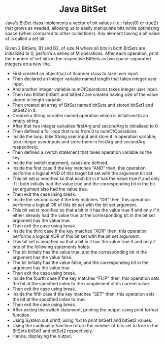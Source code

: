 <h1 align="center">Java BitSet</h1>

Java's BitSet class implements a vector of bit values (i.e.: false(0) or true()) that grows as needed, allowing us to easily manipulate bits while optimizing space (when compared to other collections). Any element having a bit value of  is called a set bit.

Given 2 BitSets, B1 and B2, of size N where all bits in both BitSets are initialized to 0, perform a series of M operations. After each operation, print the number of set bits in the respective BitSets as two space-separated integers on a new line.

- First created an object(sc) of Scanner class to take user input.
- Then declared an integer variable named length that takes integer user input.
- And another integer variable numOfOperations takes integer user input.
- Then two BitSet bitSet1 and bitSet2 are created having size of the value stored in length variable.
- Then created an array of BitSet named bitSets and stored bitSet1 and bitSet2 in it.
- Created a String variable named operation which is initialised to an empty string.
- After that two integer variables firstArg and secondArg is initialised to 0.
- Then defined a for loop that runs from 0 to numOfOperations.
- Inside the loop, take String user input and store it in operation variable; take integer user inputs and store them in firstArg and secondArg respectively.
- Then defined a switch statement that takes operation variable as the key.
- Inside the switch statement, cases are defined.
- Inside the first case if the key matches "AND" then, this operation performs a logical AND of this target bit set with the argument bit set.
- This bit set is modified so that each bit in it has the value true if and only if it both initially had the value true and the corresponding bit in the bit set argument also had the value true.
- Then exit the case using break.
- Inside the second case if the key matches "OR" then, this operation performs a logical OR of this bit set with the bit set argument.
- This bit set is modified so that a bit in it has the value true if and only if it either already had the value true or the corresponding bit in the bit set argument has the value true.
- Then exit the case using break.
- Inside the third case if the key matches "XOR" then, this operation performs a logical XOR of this bit set with the bit set argument.
- This bit set is modified so that a bit in it has the value true if and only if one of the following statements holds:
- The bit initially has the value true, and the corresponding bit in the argument has the value false.
- The bit initially has the value false, and the corresponding bit in the argument has the value true.
- Then exit the case using break.
- Inside the fourth case if the key matches "FLIP" then, this operation sets the bit at the specified index to the complement of its current value.
- Then exit the case using break.
- Inside the fifth case if the key matches "SET" then, this operation sets the bit at the specified index to true.
- Then exit the case using break.
- After exiting the switch statement, printing the output using print format function.
- Using System.out.printf, using %d to print bitSet1 and bitSet2 values.
- Using the cardinality function return the number of bits set to true in the BitSets bitSet1 and bitSet2 respectively.
- Hence, displaying the output.